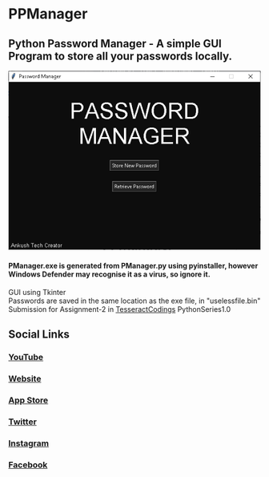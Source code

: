 # PPManager
## Python Password Manager - A simple GUI Program to store all your passwords locally.
![Main Menu](screenshots/menu.png?raw=true "Main Menu")
#### PManager.exe is generated from PManager.py using pyinstaller, however Windows Defender may recognise it as a virus, so ignore it.

GUI using Tkinter\
Passwords are saved in the same location as the exe file, in "uselessfile.bin"\
Submission for Assignment-2 in [TesseractCodings](http://tesseractcoding.tech) PythonSeries1.0


## Social Links
### [YouTube](https://youtube.com/AnkushTechCreator)
### [Website](http://AnkushTechCreator.com)
### [App Store](https://atc-app-store.blogspot.com)
### [Twitter](https://twitter.com/ATC_YT_2014)
### [Instagram](https://Instagram.com/ankush_tech_creator)
### [Facebook](https://facebook.com/ankushtechcreator)
